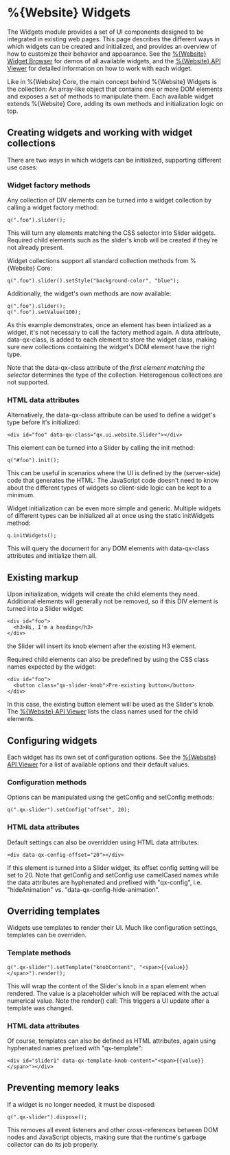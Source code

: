 %{Website} Widgets
==================

The Widgets module provides a set of UI components designed to be
integrated in existing web pages. This page describes the different ways
in which widgets can be created and initialized, and provides an
overview of how to customize their behavior and appearance. See the
[%{Website} Widget
Browser](http://demo.qooxdoo.org/current/websitewidgetbrowser) for demos
of all available widgets, and the [%{Website} API
Viewer](http://demo.qooxdoo.org/current/website-api) for detailed
information on how to work with each widget.

Like in %{Website} Core, the main concept behind %{Website} Widgets is
the collection: An array-like object that contains one or more DOM
elements and exposes a set of methods to manipulate them. Each available
widget extends %{Website} Core, adding its own methods and
initialization logic on top.

Creating widgets and working with widget collections
----------------------------------------------------

There are two ways in which widgets can be initialized, supporting
different use cases:

### Widget factory methods

Any collection of DIV elements can be turned into a widget collection by
calling a widget factory method:

    q(".foo").slider();

This will turn any elements matching the CSS selector into Slider
widgets. Required child elements such as the slider's knob will be
created if they're not already present.

Widget collections support all standard collection methods from
%{Website} Core:

    q(".foo").slider().setStyle("background-color", "blue");

Additionally, the widget's own methods are now available:

    q(".foo").slider();
    q(".foo").setValue(100);

As this example demonstrates, once an element has been intialized as a
widget, it's not necessary to call the factory method again. A data
attribute, data-qx-class, is added to each element to store the widget
class, making sure new collections containing the widget's DOM element
have the right type.

Note that the data-qx-class attribute of the *first element matching the
selector* determines the type of the collection. Heterogenous
collections are not supported.

### HTML data attributes

Alternatively, the data-qx-class attribute can be used to define a
widget's type before it's initialized:

    <div id="foo" data-qx-class="qx.ui.website.Slider"></div>

This element can be turned into a Slider by calling the init method:

    q("#foo").init();

This can be useful in scenarios where the UI is defined by the
(server-side) code that generates the HTML: The JavaScript code doesn't
need to know about the different types of widgets so client-side logic
can be kept to a minimum.

Widget initialization can be even more simple and generic. Multiple
widgets of different types can be initialized all at once using the
static initWidgets method:

    q.initWidgets();

This will query the document for any DOM elements with data-qx-class
attributes and initialize them all.

Existing markup
---------------

Upon initialization, widgets will create the child elements they need.
Additional elements will generally not be removed, so if this DIV
element is turned into a Slider widget:

    <div id="foo">
      <h3>Hi, I'm a heading</h3>
    </div>

the Slider will insert its knob element after the existing H3 element.

Required child elements can also be predefined by using the CSS class
names expected by the widget:

    <div id="foo">
      <button class="qx-slider-knob">Pre-existing button</button>
    </div>

In this case, the existing button element will be used as the Slider's
knob. The [%{Website} API
Viewer](http://demo.qooxdoo.org/current/website-api) lists the class
names used for the child elements.

Configuring widgets
-------------------

Each widget has its own set of configuration options. See the
[%{Website} API Viewer](http://demo.qooxdoo.org/current/website-api) for
a list of available options and their default values.

### Configuration methods

Options can be manipulated using the getConfig and setConfig methods:

    q(".qx-slider").setConfig("offset", 20);

### HTML data attributes

Default settings can also be overridden using HTML data attributes:

    <div data-qx-config-offset="20"></div>

If this element is turned into a Slider widget, its offset config
setting will be set to 20. Note that getConfig and setConfig use
camelCased names while the data attributes are hyphenated and prefixed
with "qx-config", i.e. "hideAnimation" vs.
"data-qx-config-hide-animation".

Overriding templates
--------------------

Widgets use templates to render their UI. Much like configuration
settings, templates can be overriden.

### Template methods

    q(".qx-slider").setTemplate("knobContent", "<span>{{value}}</span>").render();

This will wrap the content of the Slider's knob in a span element when
rendered. The value is a placeholder which will be replaced with the
actual numerical value. Note the render() call: This triggers a UI
update after a template was changed.

### HTML data attributes

Of course, templates can also be defined as HTML attributes, again using
hyphenated names prefixed with "qx-template":

    <div id="slider1" data-qx-template-knob-content="<span>{{value}}</span>"></div>

Preventing memory leaks
-----------------------

If a widget is no longer needed, it must be disposed:

    q(".qx-slider").dispose();

This removes all event listeners and other cross-references between DOM
nodes and JavaScript objects, making sure that the runtime's garbage
collector can do its job properly.

